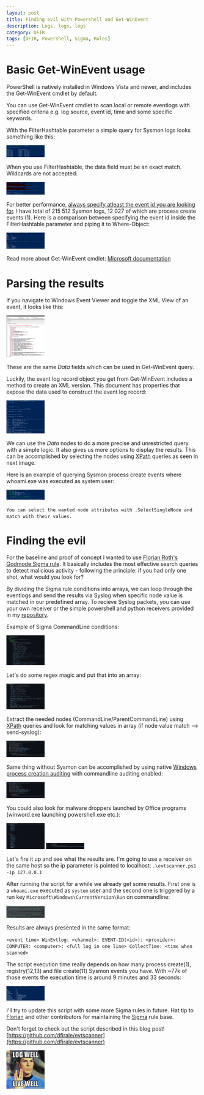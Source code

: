 ```yaml
---
layout: post
title: Finding evil with Powershell and Get-WinEvent
description: Logs, logs, logs
category: DFIR
tags: [DFIR, Powershell, Sigma, Rules]
---
```


# Basic Get-WinEvent usage

PowerShell is natively installed in Windows Vista and newer, and includes the Get-WinEvent cmdlet by default.

You can use Get-WinEvent cmdlet to scan local or remote eventlogs with specified criteria e.g. log source, event id, time and some specific keywords.

With the FilterHashtable parameter a simple query for Sysmon logs looks something like this:

<img src="https://raw.githubusercontent.com/dfirale/dfirale.github.io/master/assets/images/GetWinEvent/pic1.PNG" width="100"/>

When you use FilterHashtable, the data field must be an exact match. Wildcards are not accepted:

<img src="https://raw.githubusercontent.com/dfirale/dfirale.github.io/master/assets/images/GetWinEvent/pic3.PNG" width="100"/>

For better performance, <u>always specify atleast the event id you are looking for</u>. I have total of 215 512 Sysmon logs, 12 027 of which are process create events (1). Here is a comparison between specifying the event id inside the FilterHashtable parameter and piping it to Where-Object:

<img src="https://raw.githubusercontent.com/dfirale/dfirale.github.io/master/assets/images/GetWinEvent/perf.png" width="100"/>

Read more about Get-WinEvent cmdlet: [Microsoft documentation](https://docs.microsoft.com/en-us/powershell/module/microsoft.powershell.diagnostics/get-winevent?view=powershell-7.1)

# Parsing the results

If you navigate to Windows Event Viewer and toggle the XML View of an event, it looks like this:

<img src="https://raw.githubusercontent.com/dfirale/dfirale.github.io/master/assets/images/GetWinEvent/xmlview.png" width="100"/>

These are the same *Data* fields which can be used in Get-WinEvent query.

Luckily, the event log record object you get from Get-WinEvent includes a method to create an XML version. This document has properties that expose the data used to construct the event log record:

<img src="https://raw.githubusercontent.com/dfirale/dfirale.github.io/master/assets/images/GetWinEvent/nodes.png" width="100"/>

We can use the *Data* nodes to do a more precise and unrestricted query with a simple logic. It also gives us more options to display the results. This can be accomplished by selecting the nodes using [XPath](https://devblogs.microsoft.com/scripting/understanding-xml-and-xpath/) queries as seen in next image.

Here is an example of querying Sysmon process create events where whoami.exe was executed as system user:

<img src="https://raw.githubusercontent.com/dfirale/dfirale.github.io/master/assets/images/GetWinEvent/whoami.PNG" width="100"/>

`You can select the wanted node attributes with .SelectSingleNode and match with their values.`

# Finding the evil

For the baseline and proof of concept I wanted to use [Florian Roth's](https://twitter.com/cyb3rops) [Godmode Sigma rule](https://github.com/Neo23x0/sigma/blob/master/other/godmode_sigma_rule.yml). It basically includes the most effective search queries to detect malicious activity - following the principle: if you had only one shot, what would you look for?

By dividing the Sigma rule conditions into arrays, we can loop through the eventlogs and send the results via Syslog when specific node value is matched in our predefined array. To recieve Syslog packets, you can use your own receiver or the simple powershell and python receivers provided in my [repository](https://github.com/dfirale/evtscanner).

Example of Sigma CommandLine conditions:

<img src="https://raw.githubusercontent.com/dfirale/dfirale.github.io/master/assets/images/GetWinEvent/cmdline.PNG" width="100"/>

Let's do some regex magic and put that into an array:

<img src="https://raw.githubusercontent.com/dfirale/dfirale.github.io/master/assets/images/GetWinEvent/cmdlineps.PNG" width="100"/>

Extract the needed nodes (CommandLine/ParentCommandLine) using [XPath](https://devblogs.microsoft.com/scripting/understanding-xml-and-xpath/) queries and look for matching values in array (if node value match --> send-syslog):

<img src="https://raw.githubusercontent.com/dfirale/dfirale.github.io/master/assets/images/GetWinEvent/cmdlineps1.PNG" width="100"/>

Same thing without Sysmon can be accomplished by using native [Windows process creation auditing](https://docs.microsoft.com/en-us/windows-server/identity/ad-ds/manage/component-updates/command-line-process-auditing) with commandline auditing enabled:

<img src="https://raw.githubusercontent.com/dfirale/dfirale.github.io/master/assets/images/GetWinEvent/4688.PNG" width="100"/>

You could also look for malware droppers launched by Office programs (winword.exe launching powershell.exe etc.):

<img src="https://raw.githubusercontent.com/dfirale/dfirale.github.io/master/assets/images/GetWinEvent/odropper.PNG" width="100"/>

<img src="https://raw.githubusercontent.com/dfirale/dfirale.github.io/master/assets/images/GetWinEvent/odropperlogic.PNG" width="100"/>

Let's fire it up and see what the results are. I'm going to use a receiver on the same host so the ip parameter is pointed to localhost: `.\evtscanner.ps1 -ip 127.0.0.1`

After running the script for a while we already get some results. First one is a `whoami.exe` executed as `system` user and the second one is triggered by a run key `Microsoft\Windows\CurrentVersion\Run` on commandline:

<img src="https://raw.githubusercontent.com/dfirale/dfirale.github.io/master/assets/images/GetWinEvent/results.png" width="100"/>

Results are always presented in the same format:

`<event time> WinEvtlog: <channel>: EVENT-ID(<id>): <provider>: COMPUTER: <computer>: <full log in one line> CollectTime: <time when scanned>`

The script execution time really depends on how many process create(1), registry(12,13) and file create(11) Sysmon events you have. With ~77k of those events the execution time is around 9 minutes and 33 seconds:

<img src="https://raw.githubusercontent.com/dfirale/dfirale.github.io/master/assets/images/GetWinEvent/performance.png" width="100"/>

I'll try to update this script with some more Sigma rules in future. Hat tip to [Florian](https://twitter.com/cyb3rops) and other contributors for maintaining the [Sigma](https://github.com/SigmaHQ/sigma) rule base.

Don't forget to check out the script described in this blog post! [https://github.com/dfirale/evtscanner](https://github.com/dfirale/evtscanner)

<img src="https://raw.githubusercontent.com/dfirale/dfirale.github.io/master/assets/images/GetWinEvent/logwell.jpg" width="100"/>